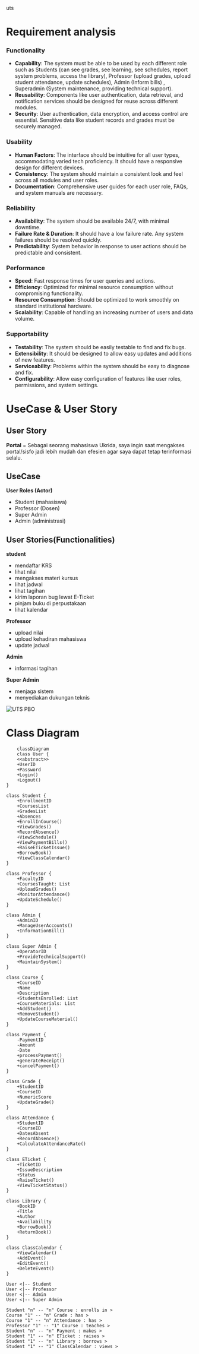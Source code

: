 uts
# **Requirement analysis**
### **Functionality**
- **Capability**: The system must be able to be used by each different role such as Students (can see grades, see learning, see schedules, report system problems, access the library), Professor (upload grades, upload student attendance, update schedules), Admin (Inform bills) , Superadmin (System maintenance, providing technical support).
- **Reusability**: Components like user authentication, data retrieval, and notification services should be designed for reuse across different modules.
- **Security**: User authentication, data encryption, and access control are essential. Sensitive data like student records and grades must be securely managed.

### **Usability**
- **Human Factors**: The interface should be intuitive for all user types, accommodating varied tech proficiency. It should have a responsive design for different devices.
- **Consistency**: The system should maintain a consistent look and feel across all modules and user roles.
- **Documentation**: Comprehensive user guides for each user role, FAQs, and system manuals are necessary.
### **Reliability**
- **Availability**: The system should be available 24/7, with minimal downtime.
- **Failure Rate & Duration**: It should have a low failure rate. Any system failures should be resolved quickly.
- **Predictability**: System behavior in response to user actions should be predictable and consistent.
### **Performance**
- **Speed**: Fast response times for user queries and actions.
- **Efficiency**: Optimized for minimal resource consumption without compromising functionality.
- **Resource Consumption**: Should be optimized to work smoothly on standard institutional hardware.
- **Scalability**: Capable of handling an increasing number of users and data volume.

### **Supportability**
- **Testability**: The system should be easily testable to find and fix bugs.
- **Extensibility**: It should be designed to allow easy updates and additions of new features.
- **Serviceability**: Problems within the system should be easy to diagnose and fix.
- **Configurability**: Allow easy configuration of features like user roles, permissions, and system settings.



# **UseCase  & User Story**
## User Story
**Portal**
= Sebagai seorang mahasiswa Ukrida, saya ingin saat mengakses portal/sisfo jadi lebih mudah dan efesien agar saya dapat tetap terinformasi selalu.
## UseCase
**User Roles (Actor)**
- Student (mahasiswa)
- Professor (Dosen)
- Super Admin
- Admin (administrasi)
## User Stories(Functionalities)
**student**
- mendaftar KRS
- lihat nilai
- mengakses materi kursus
- lihat jadwal
- lihat tagihan
- kirim laporan bug lewat E-Ticket
- pinjam buku di perpustakaan
- lihat kalendar

**Professor**
- upload nilai
- upload kehadiran mahasiswa
- update jadwal
 
**Admin**
- informasi tagihan

**Super Admin**
- menjaga sistem
- menyediakan dukungan teknis


![UTS PBO](https://hackmd.io/_uploads/H1v4_QLbA.jpg)




# **Class Diagram**
```mermaid
    classDiagram 
    class User {
    <<abstract>>
    +UserID
    +Password
    +Login()
    +Logout()
}

class Student {
    +EnrollmentID
    +CoursesList
    +GradesList
    +Absences
    +EnrollInCourse()
    +ViewGrades()
    +RecordAbsence()
    +ViewSchedule()
    +ViewPaymentBills()
    +RaiseETicketIssue()
    +BorrowBook()
    +ViewClassCalendar()
}

class Professor {
    +FacultyID
    +CoursesTaught: List
    +UploadGrades()
    +MonitorAttendance()
    +UpdateSchedule()
}

class Admin {
    +AdminID  
    +ManageUserAccounts()
    +InformationBill()
}

class Super Admin {
    +OperatorID
    +ProvideTechnicalSupport()
    +MaintainSystem()
}

class Course {
    +CourseID
    +Name
    +Description
    +StudentsEnrolled: List
    +CourseMaterials: List
    +AddStudent()
    +RemoveStudent()
    +UpdateCourseMaterial()
}

class Payment {
    -PaymentID
    -Amount
    -Date
    +processPayment()
    +generateReceipt()
    +cancelPayment()
}

class Grade {
    +StudentID
    +CourseID
    +NumericScore
    +UpdateGrade()
}

class Attendance {
    +StudentID
    +CourseID
    +DatesAbsent
    +RecordAbsence()
    +CalculateAttendanceRate()
}

class ETicket {
    +TicketID
    +IssueDescription
    +Status
    +RaiseTicket()
    +ViewTicketStatus()
}

class Library {
    +BookID
    +Title
    +Author
    +Availability
    +BorrowBook()
    +ReturnBook()
}

class ClassCalendar {
    +ViewCalendar()
    +AddEvent()
    +EditEvent()
    +DeleteEvent()
}

User <|-- Student
User <|-- Professor
User <|-- Admin 
User <|-- Super Admin 

Student "n" -- "n" Course : enrolls in >
Course "1" -- "n" Grade : has > 
Course "1" -- "n" Attendance : has >
Professor "1" -- "1" Course : teaches >
Student "n" -- "n" Payment : makes >
Student "1" -- "n" ETicket : raises >
Student "1" -- "n" Library : borrows >
Student "1" -- "1" ClassCalendar : views >
```